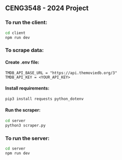 ## CENG3548 - 2024 Project

### To run the client:
````bash
cd client
npm run dev
````

### To scrape data:

#### Create .env file:
```
TMDB_API_BASE_URL = "https://api.themoviedb.org/3"
TMDB_API_KEY = <YOUR_API_KEY>
```

#### Install requirements:
````bash
pip3 install requests python_dotenv
````

#### Run the scraper:
````bash
cd server
python3 scraper.py
````

### To run the server:
````bash
cd server
npm run dev
````
